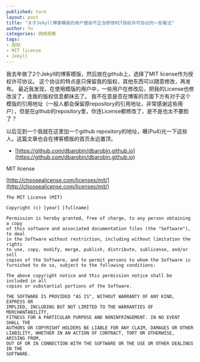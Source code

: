 ```yaml
---
published: ture
layout: post
title: "关于Jekyll博客模版的用户擅自不正当修改MIT授权许可协议的一些看法"
author: Yu
categories: 网络观察
tags:
- 授权
- MIT license
- Jekyll
---
```


我去年做了2个Jekyll的博客模版，然后放在github上，选择了MIT license作为授权许可协议。
这个协议的特点是只保留我的版权，其他东西可以随意修改，再发布。
最近我发现，在使用模版的用户中，一些用户在修改后，把我的License也修改没了，连我的版权信息都抹去了。
我不在意是否在博客的页面下方有对于这个模版的引用地址（一般人都会保留原repository的引用地址，非常感谢这些用户），但是在github的repository里，你连License都修改了，是不是也太不要脸了？

以后见到一个我就在这里加一个github repository的地址，曝(Pu4)光一下这些人。这篇文章也会在博客模版的首页永远置顶。

- [https://github.com/dbarobin/dbarobin.github.io](https://github.com/dbarobin/dbarobin.github.io)


MIT license 

[http://choosealicense.com/licenses/mit/](http://choosealicense.com/licenses/mit/)

~~~
The MIT License (MIT)

Copyright (c) [year] [fullname]

Permission is hereby granted, free of charge, to any person obtaining a copy
of this software and associated documentation files (the "Software"), to deal
in the Software without restriction, including without limitation the rights
to use, copy, modify, merge, publish, distribute, sublicense, and/or sell
copies of the Software, and to permit persons to whom the Software is
furnished to do so, subject to the following conditions:

The above copyright notice and this permission notice shall be included in all
copies or substantial portions of the Software.

THE SOFTWARE IS PROVIDED "AS IS", WITHOUT WARRANTY OF ANY KIND, EXPRESS OR
IMPLIED, INCLUDING BUT NOT LIMITED TO THE WARRANTIES OF MERCHANTABILITY,
FITNESS FOR A PARTICULAR PURPOSE AND NONINFRINGEMENT. IN NO EVENT SHALL THE
AUTHORS OR COPYRIGHT HOLDERS BE LIABLE FOR ANY CLAIM, DAMAGES OR OTHER
LIABILITY, WHETHER IN AN ACTION OF CONTRACT, TORT OR OTHERWISE, ARISING FROM,
OUT OF OR IN CONNECTION WITH THE SOFTWARE OR THE USE OR OTHER DEALINGS IN THE
SOFTWARE.
~~~
